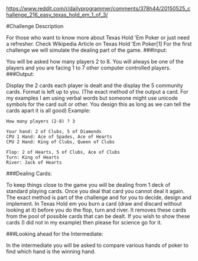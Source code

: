 https://www.reddit.com/r/dailyprogrammer/comments/378h44/20150525_challenge_216_easy_texas_hold_em_1_of_3/

#Challenge Description

For those who want to know more about Texas Hold 'Em Poker or just need a refresher. Check Wikipedia Article on Texas Hold 'Em Poker[1]
For the first challenge we will simulate the dealing part of the game.
###Input:

You will be asked how many players 2 to 8. You will always be one of the players and you are facing 1 to 7 other computer controlled players.
###Output:

Display the 2 cards each player is dealt and the display the 5 community cards.
Format is left up to you. (The exact method of the output a card. For my examples I am using verbal words but someone might use unicode symbols for the card suit or other. You design this as long as we can tell the cards apart it is all good)
Example:
```
How many players (2-8) ? 3

Your hand: 2 of Clubs, 5 of Diamonds
CPU 1 Hand: Ace of Spades, Ace of Hearts
CPU 2 Hand: King of Clubs, Queen of Clubs

Flop: 2 of Hearts, 5 of Clubs, Ace of Clubs
Turn: King of Hearts
River: Jack of Hearts
```

###Dealing Cards:

To keep things close to the game you will be dealing from 1 deck of standard playing cards. Once you deal that card you cannot deal it again. The exact method is part of the challenge and for you to decide, design and implement.
In Texas Hold em you burn a card (draw and discard without looking at it) before you do the flop, turn and river. It removes these cards from the pool of possible cards that can be dealt. If you wish to show these cards (I did not in my example) then please for science go for it.

###Looking ahead for the Intermediate:

In the intermediate you will be asked to compare various hands of poker to find which hand is the winning hand.
